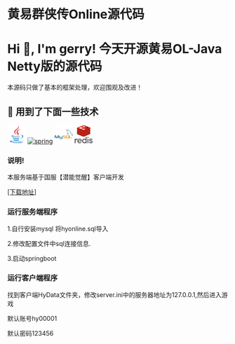 # 黄易群侠传Online源代码
<h1>Hi 👋, I'm gerry! 今天开源黄易OL-Java Netty版的源代码</h1>
<p>本源码只做了基本的框架处理，欢迎围观及改进！</p>
<h2>🚀 用到了下面一些技术</h2>
<p><a target="_blank" href="https://raw.githubusercontent.com/devicons/devicon/master/icons/java/java-original.svg" style="display: inline-block;"><img src="https://raw.githubusercontent.com/devicons/devicon/master/icons/java/java-original.svg" alt="java" width="42" height="42" /></a>
<a target="_blank" href="https://www.vectorlogo.zone/logos/springio/springio-icon.svg" style="display: inline-block;"><img src="https://www.vectorlogo.zone/logos/springio/springio-icon.svg" alt="spring" width="42" height="42" /></a>
<a target="_blank" href="https://raw.githubusercontent.com/devicons/devicon/master/icons/mysql/mysql-original-wordmark.svg" style="display: inline-block;"><img src="https://raw.githubusercontent.com/devicons/devicon/master/icons/mysql/mysql-original-wordmark.svg" alt="mysql" width="42" height="42" /></a>
<a target="_blank" href="https://raw.githubusercontent.com/devicons/devicon/master/icons/redis/redis-original-wordmark.svg" style="display: inline-block;"><img src="https://raw.githubusercontent.com/devicons/devicon/master/icons/redis/redis-original-wordmark.svg" alt="redis" width="42" height="42" /></a></p>

### 说明!

<p>本服务端基于国服【潜能觉醒】客户端开发</p>
<a href="http://download.online-game.com.cn/client/hyonline2021.exe">[下载地址]</a>

### 运行服务端程序

<p>1.自行安装mysql 将hyonline.sql导入</p>
<p>2.修改配置文件中sql连接信息.</p>
<p>3.启动springboot</p>


### 运行客户端程序

<p>找到客户端HyData文件夹，修改server.ini中的服务器地址为127.0.0.1,然后进入游戏</p>
<p>默认账号hy00001</p>
<p>默认密码123456</p>
